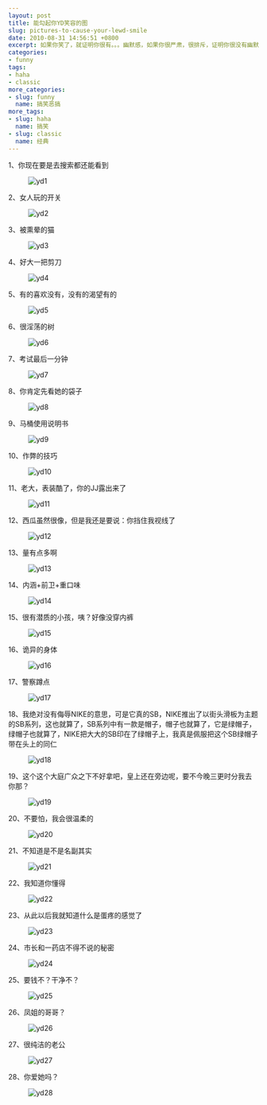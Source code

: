 ```yaml
---
layout: post
title: 能勾起你YD笑容的图
slug: pictures-to-cause-your-lewd-smile
date: 2010-08-31 14:56:51 +0800
excerpt: 如果你笑了，就证明你很有。。。幽默感，如果你很严肃，很排斥，证明你很没有幽默感。这些图都是从网上收集来的。如果你是政府官员看了想河蟹我，请你试试。
categories:
- funny
tags:
- haha
- classic
more_categories:
- slug: funny
  name: 搞笑恶搞
more_tags:
- slug: haha
  name: 搞笑
- slug: classic
  name: 经典
---
```


1、你现在要是去搜索都还能看到

<figure>
	<img src="{{ site.path.uploads }}2010/08/31/pictures-to-cause-your-lewd-smile/yd1.jpg" alt="yd1" />
</figure>

2、女人玩的开关

<figure>
	<img src="{{ site.path.uploads }}2010/08/31/pictures-to-cause-your-lewd-smile/yd2.jpg" alt="yd2" />
</figure>

3、被熏晕的猫

<figure>
	<img src="{{ site.path.uploads }}2010/08/31/pictures-to-cause-your-lewd-smile/yd3.jpg" alt="yd3" />
</figure>

4、好大一把剪刀

<figure>
	<img src="{{ site.path.uploads }}2010/08/31/pictures-to-cause-your-lewd-smile/yd4.jpg" alt="yd4" />
</figure>

5、有的喜欢没有，没有的渴望有的

<figure>
	<img src="{{ site.path.uploads }}2010/08/31/pictures-to-cause-your-lewd-smile/yd5.jpg" alt="yd5" />
</figure>

6、很淫荡的树

<figure>
	<img src="{{ site.path.uploads }}2010/08/31/pictures-to-cause-your-lewd-smile/yd6.jpg" alt="yd6" />
</figure>

7、考试最后一分钟

<figure>
	<img src="{{ site.path.uploads }}2010/08/31/pictures-to-cause-your-lewd-smile/yd7.jpg" alt="yd7" />
</figure>

8、你肯定先看她的袋子

<figure>
	<img src="{{ site.path.uploads }}2010/08/31/pictures-to-cause-your-lewd-smile/yd8.jpg" alt="yd8" />
</figure>

9、马桶使用说明书

<figure>
	<img src="{{ site.path.uploads }}2010/08/31/pictures-to-cause-your-lewd-smile/yd9.jpg" alt="yd9" />
</figure>

10、作弊的技巧

<figure>
	<img src="{{ site.path.uploads }}2010/08/31/pictures-to-cause-your-lewd-smile/yd10.jpg" alt="yd10" />
</figure>

11、老大，表装酷了，你的JJ露出来了

<figure>
	<img src="{{ site.path.uploads }}2010/08/31/pictures-to-cause-your-lewd-smile/yd11.jpg" alt="yd11" />
</figure>

12、西瓜虽然很像，但是我还是要说：你挡住我视线了

<figure>
	<img src="{{ site.path.uploads }}2010/08/31/pictures-to-cause-your-lewd-smile/yd12.jpg" alt="yd12" />
</figure>

13、量有点多啊

<figure>
	<img src="{{ site.path.uploads }}2010/08/31/pictures-to-cause-your-lewd-smile/yd13.jpg" alt="yd13" />
</figure>

14、内涵+前卫+重口味

<figure>
	<img src="{{ site.path.uploads }}2010/08/31/pictures-to-cause-your-lewd-smile/yd14.jpg" alt="yd14" />
</figure>

15、很有潜质的小孩，咦？好像没穿内裤

<figure>
	<img src="{{ site.path.uploads }}2010/08/31/pictures-to-cause-your-lewd-smile/yd15.jpg" alt="yd15" />
</figure>

16、诡异的身体

<figure>
	<img src="{{ site.path.uploads }}2010/08/31/pictures-to-cause-your-lewd-smile/yd16.jpg" alt="yd16" />
</figure>

17、警察蹲点

<figure>
	<img src="{{ site.path.uploads }}2010/08/31/pictures-to-cause-your-lewd-smile/yd17.jpg" alt="yd17" />
</figure>

18、我绝对没有侮辱NIKE的意思，可是它真的SB，NIKE推出了以街头滑板为主题的SB系列，这也就算了，SB系列中有一款是帽子，帽子也就算了，它是绿帽子，绿帽子也就算了，NIKE把大大的SB印在了绿帽子上，我真是佩服把这个SB绿帽子带在头上的同仁

<figure>
	<img src="{{ site.path.uploads }}2010/08/31/pictures-to-cause-your-lewd-smile/yd18.jpg" alt="yd18" />
</figure>

19、这个这个大庭广众之下不好拿吧，皇上还在旁边呢，要不今晚三更时分我去你那？

<figure>
	<img src="{{ site.path.uploads }}2010/08/31/pictures-to-cause-your-lewd-smile/yd19.jpg" alt="yd19" />
</figure>

20、不要怕，我会很温柔的

<figure>
	<img src="{{ site.path.uploads }}2010/08/31/pictures-to-cause-your-lewd-smile/yd20.jpg" alt="yd20" />
</figure>

21、不知道是不是名副其实

<figure>
	<img src="{{ site.path.uploads }}2010/08/31/pictures-to-cause-your-lewd-smile/yd21.jpg" alt="yd21" />
</figure>

22、我知道你懂得

<figure>
	<img src="{{ site.path.uploads }}2010/08/31/pictures-to-cause-your-lewd-smile/yd22.jpg" alt="yd22" />
</figure>

23、从此以后我就知道什么是蛋疼的感觉了

<figure>
	<img src="{{ site.path.uploads }}2010/08/31/pictures-to-cause-your-lewd-smile/yd23.jpg" alt="yd23" />
</figure>

24、市长和一药店不得不说的秘密

<figure>
	<img src="{{ site.path.uploads }}2010/08/31/pictures-to-cause-your-lewd-smile/yd24.jpg" alt="yd24" />
</figure>

25、要钱不？干净不？

<figure>
	<img src="{{ site.path.uploads }}2010/08/31/pictures-to-cause-your-lewd-smile/yd25.jpg" alt="yd25" />
</figure>

26、凤姐的哥哥？

<figure>
	<img src="{{ site.path.uploads }}2010/08/31/pictures-to-cause-your-lewd-smile/yd26.jpg" alt="yd26" />
</figure>

27、很纯洁的老公

<figure>
	<img src="{{ site.path.uploads }}2010/08/31/pictures-to-cause-your-lewd-smile/yd27.jpg" alt="yd27" />
</figure>

28、你爱她吗？

<figure>
	<img src="{{ site.path.uploads }}2010/08/31/pictures-to-cause-your-lewd-smile/yd28.jpg" alt="yd28" />
</figure>


